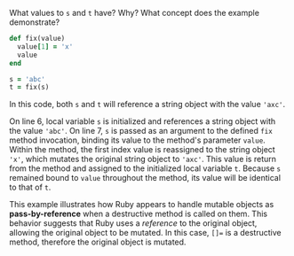 What values to `s` and `t` have? Why? What concept does the example demonstrate?
```Ruby
def fix(value)
  value[1] = 'x'
  value
end

s = 'abc'
t = fix(s)
```
In this code, both `s` and `t` will reference a string object with the value `'axc'`.

On line 6, local variable `s` is initialized and references a string object with the value `'abc'`. On line 7, `s` is passed as an argument to the defined `fix` method invocation, binding its value to the method's parameter `value`. Within the method, the first index value is reassigned to the string object `'x'`, which mutates the original string object to `'axc'`. This value is return from the method and assigned to the initialized local variable `t`. Because `s` remained bound to `value` throughout the method, its value will be identical to that of `t`.

This example illustrates how Ruby appears to handle mutable objects as **pass-by-reference** when a destructive method is called on them. This behavior suggests that Ruby uses a *reference* to the original object, allowing the original object to be mutated. In this case, `[]=` is a destructive method, therefore the original object is mutated.